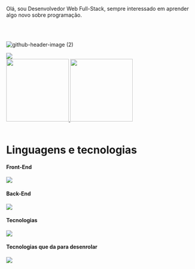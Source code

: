 <p>Olá, sou Desenvolvedor Web Full-Stack, sempre interessado em aprender algo novo sobre programação. </p>

<br><br/>

![github-header-image (2)](https://user-images.githubusercontent.com/28015951/170158432-8b8b8c6f-2d34-407a-9a46-1a51f1326864.png)
<div>
<a href="https://www.linkedin.com/in/matheusjesse/" target="_blank"><img src="https://img.shields.io/badge/-LinkedIn-%230077B5?style=for-the-badge&logo=linkedin&logoColor=white"></a> 
</div>  
<div align="start">
<a href="https://github.com/matheusjesse/github-readme-stats">
  <img height="167em" align="start" src="https://github-readme-stats.vercel.app/api?username=matheusjesse&show_icons=true&theme=transparent&hide=issues,contribs"/>
</a>
<a href="https://github.com/matheusjesse/convoychat">
  <img height="167em" align="start" src="https://github-readme-stats.vercel.app/api/top-langs/?username=matheusjesse&layout=compact&langs_count=8&theme=transparent&hide_progress=true"/>
</a>
</div>
<br/>
<h1>Linguagens e tecnologias</h1>
<h4>Front-End</h4>
<p align="start">  
  <a href="https://skillicons.dev">
    <img src="https://skillicons.dev/icons?i=html,css,styledcomponents,js,react,ts,nextjs,vite,tailwind&theme=light" />
  </a>
</p>
<h4>Back-End</h4>
<p align="start">
  <a href="https://skillicons.dev">
    <img src="https://skillicons.dev/icons?i=mysql,mongodb,postgres,express,nodejs,ts,sequelize&theme=light" />
  </a>
</p>
<h4>Tecnologias</h4>
<p align="start">
  <a href="https://skillicons.dev">
    <img src="https://skillicons.dev/icons?i=vscode,postman,linux,git,github,figma,docker&theme=light" />
  </a>
</p>
<h4>Tecnologias que da para desenrolar</h4>
<p align="start">
  <a href="https://skillicons.dev">
    <img src="https://skillicons.dev/icons?i=py,dotnet,cs&theme=light" />
  </a>
</p>


